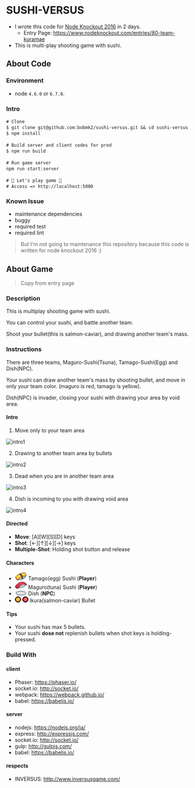 # SUSHI-VERSUS

- I wrote this code for [Node Knockout 2016](https://www.nodeknockout.com/) in 2 days.
  - Entry Page: https://www.nodeknockout.com/entries/80-team-kuramae
- This is multi-play shooting game with sushi.

## About Code

### Environment

- node `4.6.0` or `6.7.0`.

### Intro

```shell
# Clone
$ git clone git@github.com:bobmk2/sushi-versus.git && cd sushi-versus
$ npm install

# Build server and client codes for prod
$ npm run build

# Run game server
npm run start:server

# 🎉 Let's play game 🎉
# Access => http://localhost:5000
```

### Known Issue

- maintenance dependencies
- buggy
- required test
- required lint

> But I'm not going to maintenance this repository because this code is written for node knockout 2016 :)

## About Game

> Copy from entry page

### Description

This is multiplay shooting game with sushi.

You can control your sushi, and battle another team.

Shoot your bullet(this is salmon-caviar), and drawing another team's mass.

### Instructions

There are three teams, Maguro-Sushi(Tsuna), Tamago-Sushi(Egg) and Dish(NPC).

Your sushi can draw another team's mass by shooting bullet, and move in only your team color. (maguro is red, tamago is yellow).

Dish(NPC) is invader, closing your sushi with drawing your area by void area.

#### Intro

1. Move only to your team area

![intro1](https://cloud.githubusercontent.com/assets/1858949/20252102/a78e21c2-aa62-11e6-820e-4034fb6c2355.png)

2. Drawing to another team area by bullets

![intro2](https://cloud.githubusercontent.com/assets/1858949/20252100/a57274f6-aa62-11e6-9645-af60a156b1b6.png)

3. Dead when you are in another team area

![intro3](https://cloud.githubusercontent.com/assets/1858949/20252098/a3a53140-aa62-11e6-8819-9ed0049a05b2.png)

4. Dish is incoming to you with drawing void area

![intro4](https://cloud.githubusercontent.com/assets/1858949/20252096/a19b96aa-aa62-11e6-9c10-43f05b8b51e0.png)

#### Directed

- **Move**: [A][W][S][D] keys
- **Shot**: [←][↑][↓][→] keys
- **Multiple-Shot**: Holding shot button and release

#### Characters

- ![Tamago](https://github.com/bobmk2/sushi-versus/blob/master/public/img/tamago.png?raw=true) Tamago(egg) Sushi (**Player**)
- ![Maguro](https://github.com/bobmk2/sushi-versus/blob/master/public/img/maguro.png?raw=true) Maguro(tuna) Sushi (**Player**)
- ![Dish](https://github.com/bobmk2/sushi-versus/blob/master/public/img/dish.png?raw=true) Dish (**NPC**)
- ![Ikura](https://github.com/bobmk2/sushi-versus/blob/master/public/img/full-ikura.png?raw=true) Ikura(salmon-caviar) Bullet

#### Tips

- Your sushi has max 5 bullets.
- Your sushi **dose not** replenish bullets when shot keys is holding-pressed.

### Build With

#### client

- Phaser: https://phaser.io/
- socket.io: http://socket.io/
- webpack: https://webpack.github.io/
- babel: https://babeljs.io/

#### server

- nodejs: https://nodejs.org/ja/
- express: http://expressjs.com/
- socket.io: http://socket.io/
- gulp: http://gulpjs.com/
- babel: https://babeljs.io/

#### respects

- INVERSUS: http://www.inversusgame.com/
